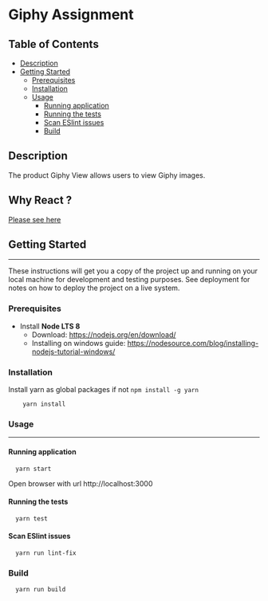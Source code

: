 # Giphy Assignment


## Table of Contents
<!-- TOC -->
  - [Description](#description)
  - [Getting Started](#getting-started)
      - [Prerequisites](#prerequisites)
      - [Installation](#installation)
      - [Usage](#usage)
          - [Running application](#running-application)
          - [Running the tests](#running-the-tests)
          - [Scan ESlint issues](#scan-eslint-issues)
          - [Build](#build)
<!-- /TOC -->
## Description
The product Giphy View allows users to view Giphy images.

## Why React ?
[Please see here](DOC.md)


## Getting Started
***
These instructions will get you a copy of the project up and running on your local machine for development and testing purposes. See deployment for notes on how to deploy the project on a live system.

### Prerequisites

- Install **Node LTS 8** 
  - Download: https://nodejs.org/en/download/
  - Installing on windows guide: https://nodesource.com/blog/installing-nodejs-tutorial-windows/


### Installation

  Install yarn as global packages if not ``` npm install -g yarn ```
```
    yarn install  
```

### Usage
***

#### Running application

```
  yarn start
```

Open browser with url http://localhost:3000


#### Running the tests

```
  yarn test
```

#### Scan ESlint issues

```
  yarn run lint-fix
```

### Build

```
  yarn run build
```
